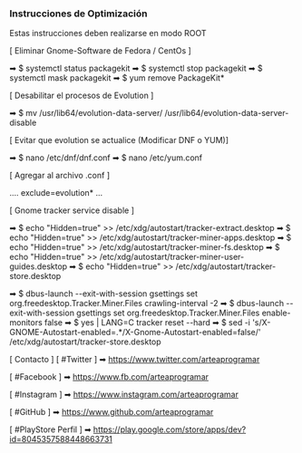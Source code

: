 ### Instrucciones de Optimización

Estas instrucciones deben realizarse en modo ROOT

[ Eliminar Gnome-Software de Fedora / CentOs ]

➡ $ systemctl status packagekit
➡ $ systemctl stop packagekit
➡ $ systemctl mask packagekit
➡ $ yum remove PackageKit*


[ Desabilitar el procesos de Evolution ]

➡ $ mv /usr/lib64/evolution-data-server/ /usr/lib64/evolution-data-server-disable

[ Evitar que evolution se actualice (Modificar DNF o YUM)]

➡ $ nano /etc/dnf/dnf.conf 
➡ $ nano /etc/yum.conf

[ Agregar al archivo .conf ]

....
exclude=evolution*
...


[ Gnome tracker service disable ]

➡ $ echo "Hidden=true" >> /etc/xdg/autostart/tracker-extract.desktop
➡ $ echo "Hidden=true" >> /etc/xdg/autostart/tracker-miner-apps.desktop
➡ $ echo "Hidden=true" >> /etc/xdg/autostart/tracker-miner-fs.desktop
➡ $ echo "Hidden=true" >> /etc/xdg/autostart/tracker-miner-user-guides.desktop
➡ $ echo "Hidden=true" >> /etc/xdg/autostart/tracker-store.desktop

➡ $ dbus-launch --exit-with-session gsettings set org.freedesktop.Tracker.Miner.Files crawling-interval -2
➡ $ dbus-launch --exit-with-session gsettings set org.freedesktop.Tracker.Miner.Files enable-monitors false
➡ $ yes | LANG=C tracker reset --hard
➡ $ sed -i 's/X-GNOME-Autostart-enabled=.*/X-Gnome-Autostart-enabled=false/' /etc/xdg/autostart/tracker-store.desktop


[ Contacto ]
[ #Twitter ]
➡ https://www.twitter.com/arteaprogramar

[ #Facebook ]
➡ https://www.fb.com/arteaprogramar

[ #Instagram ]
➡ https://www.instagram.com/arteaprogramar

[ #GitHub ]
➡ https://www.github.com/arteaprogramar

[ #PlayStore Perfil ]
➡ https://play.google.com/store/apps/dev?id=8045357588448663731
